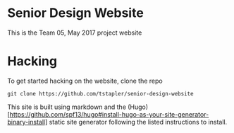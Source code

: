 # Senior Design Website

This is the Team 05, May 2017 project website 

# Hacking

To get started hacking on the website, clone the repo

```
git clone https://github.com/tstapler/senior-design-website
```

This site is built using markdown and the (Hugo)[https://github.com/spf13/hugo#install-hugo-as-your-site-generator-binary-install] static site generator following the listed instructions to install.
